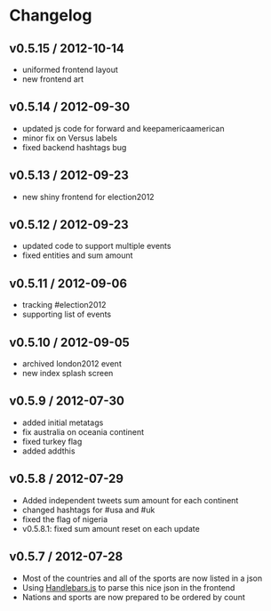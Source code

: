 # Changelog

## v0.5.15 / 2012-10-14
- uniformed frontend layout
- new frontend art

## v0.5.14 / 2012-09-30
- updated js code for forward and keepamericaamerican
- minor fix on Versus labels
- fixed backend hashtags bug

## v0.5.13 / 2012-09-23
- new shiny frontend for election2012

## v0.5.12 / 2012-09-23
- updated code to support multiple events
- fixed entities and sum amount

## v0.5.11 / 2012-09-06
- tracking #election2012
- supporting list of events

## v0.5.10 / 2012-09-05
- archived london2012 event
- new index splash screen

## v0.5.9 / 2012-07-30
- added initial metatags
- fix australia on oceania continent
- fixed turkey flag
- added addthis

## v0.5.8 / 2012-07-29
- Added independent tweets sum amount for each continent
- changed hashtags for #usa and #uk
- fixed the flag of nigeria
- v0.5.8.1: fixed sum amount reset on each update

## v0.5.7 / 2012-07-28
- Most of the countries and all of the sports are now listed in a json
- Using [Handlebars.js](http://handlebarsjs.com/) to parse this nice json in the frontend
- Nations and sports are now prepared to be ordered by count
